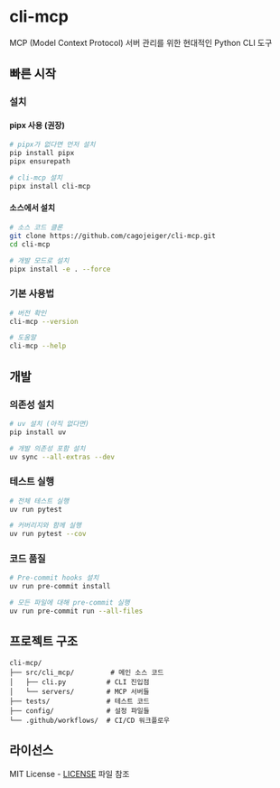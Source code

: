 # cli-mcp

MCP (Model Context Protocol) 서버 관리를 위한 현대적인 Python CLI 도구

## 빠른 시작

### 설치

#### pipx 사용 (권장)

```bash
# pipx가 없다면 먼저 설치
pip install pipx
pipx ensurepath

# cli-mcp 설치
pipx install cli-mcp
```

#### 소스에서 설치

```bash
# 소스 코드 클론
git clone https://github.com/cagojeiger/cli-mcp.git
cd cli-mcp

# 개발 모드로 설치
pipx install -e . --force
```

### 기본 사용법

```bash
# 버전 확인
cli-mcp --version

# 도움말
cli-mcp --help
```

## 개발

### 의존성 설치

```bash
# uv 설치 (아직 없다면)
pip install uv

# 개발 의존성 포함 설치
uv sync --all-extras --dev
```

### 테스트 실행

```bash
# 전체 테스트 실행
uv run pytest

# 커버리지와 함께 실행
uv run pytest --cov
```

### 코드 품질

```bash
# Pre-commit hooks 설치
uv run pre-commit install

# 모든 파일에 대해 pre-commit 실행
uv run pre-commit run --all-files
```

## 프로젝트 구조

```
cli-mcp/
├── src/cli_mcp/         # 메인 소스 코드
│   ├── cli.py          # CLI 진입점
│   └── servers/        # MCP 서버들
├── tests/              # 테스트 코드
├── config/             # 설정 파일들
└── .github/workflows/  # CI/CD 워크플로우
```

## 라이선스

MIT License - [LICENSE](LICENSE) 파일 참조
